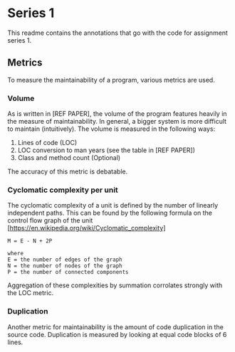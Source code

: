 # Series 1
This readme contains the annotations that go with the code for assignment series 1.


## Metrics
To measure the maintainability of a program, various metrics are used.

### Volume
As is written in [REF PAPER], the volume of the program features heavily in the measure of maintainability. In general, a bigger system is more difficult to maintain (intuitively). The volume is measured in the following ways:

1. Lines of code (LOC)
2. LOC conversion to man years (see the table in [REF PAPER])
3. Class and method count (Optional)

The accuracy of this metric is debatable.

### Cyclomatic complexity per unit
The cyclomatic complexity of a unit is defined by the number of linearly independent paths. This can be found by the following formula on the control flow graph of the unit [https://en.wikipedia.org/wiki/Cyclomatic_complexity]

```
M = E - N + 2P 

where
E = the number of edges of the graph
N = the number of nodes of the graph
P = the number of connected components
```

Aggregation of these complexities by summation corrolates strongly with the LOC metric. 

### Duplication
Another metric for maintainability is the amount of code duplication in the source code. Duplication is measured by looking at equal code blocks of 6 lines. 
